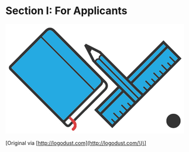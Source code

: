 # Section I: For Applicants

![](/assets/free_logo_10_4.jpg)



\[Original via [http://logodust.com](http://logodust.com/\)\]

